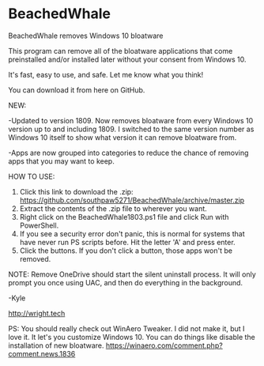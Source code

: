 # BeachedWhale
BeachedWhale removes Windows 10 bloatware

This program can remove all of the bloatware applications that come preinstalled and/or installed later without your consent from Windows 10. 

It's fast, easy to use, and safe. Let me know what you think!

You can download it from here on GitHub.

NEW:
 
-Updated to version 1809. Now removes bloatware from every Windows 10 version up to and including 1809. I switched to the same version number as Windows 10 itself to show what version it can remove bloatware from. 

-Apps are now grouped into categories to reduce the chance of removing apps that you may want to keep.

HOW TO USE:
1. Click this link to download the .zip: https://github.com/southpaw5271/BeachedWhale/archive/master.zip
2. Extract the contents of the .zip file to wherever you want.
3. Right click on the BeachedWhale1803.ps1 file and click Run with PowerShell.
4. If you see a security error don't panic, this is normal for systems that have never run PS scripts before. Hit the letter 'A' and press enter. 
5. Click the buttons. If you don't click a button, those apps won't be removed. 

NOTE: Remove OneDrive should start the silent uninstall process. It will only prompt you once using UAC, and then do everything in the background. 

-Kyle

http://wright.tech

PS: You should really check out WinAero Tweaker. I did not make it, but I love it. It let's you customize Windows 10. You can do things like disable the installation of new bloatware. https://winaero.com/comment.php?comment.news.1836